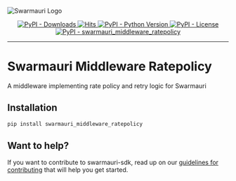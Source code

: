 ![Swarmauri Logo](https://res.cloudinary.com/dbjmpekvl/image/upload/v1730099724/Swarmauri-logo-lockup-2048x757_hww01w.png)

<p align="center">
    <a href="https://pypi.org/project/swarmauri_middleware_ratepolicy/">
        <img src="https://img.shields.io/pypi/dm/swarmauri_middleware_ratepolicy" alt="PyPI - Downloads"/>
    </a>
    <a href="https://hits.sh/github.com/swarmauri/swarmauri-sdk/tree/master/pkgs/community/swarmauri_middleware_ratepolicy/">
        <img alt="Hits" src="https://hits.sh/github.com/swarmauri/swarmauri-sdk/tree/master/pkgs/community/swarmauri_middleware_ratepolicy.svg"/>
    </a>
    <a href="https://pypi.org/project/swarmauri_middleware_ratepolicy/">
        <img src="https://img.shields.io/pypi/pyversions/swarmauri_middleware_ratepolicy" alt="PyPI - Python Version"/>
    </a>
    <a href="https://pypi.org/project/swarmauri_middleware_ratepolicy/">
        <img src="https://img.shields.io/pypi/l/swarmauri_middleware_ratepolicy" alt="PyPI - License"/>
    </a>
    <a href="https://pypi.org/project/swarmauri_middleware_ratepolicy/">
        <img src="https://img.shields.io/pypi/v/swarmauri_middleware_ratepolicy?label=swarmauri_middleware_ratepolicy&color=green" alt="PyPI - swarmauri_middleware_ratepolicy"/>
    </a>
</p>

---

# Swarmauri Middleware Ratepolicy

A middleware implementing rate policy and retry logic for Swarmauri

## Installation

```bash
pip install swarmauri_middleware_ratepolicy
```

## Want to help?

If you want to contribute to swarmauri-sdk, read up on our [guidelines for contributing](https://github.com/swarmauri/swarmauri-sdk/blob/master/contributing.md) that will help you get started.
